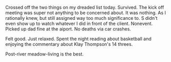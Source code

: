 Crossed off the two things on my dreaded list today. Survived. The kick off meeting was super not anything to be concerned about. It was nothing. As I rationally knew, but still assigned way too much significance to. S didn't even show up to watch whatever I did in front of the client. Nonevent. Picked up dad fine at the aiport. No deaths via car crashes.

Felt good. Just relaxed. Spent the night reading about basketball and enjoying the commentary about Klay Thompson's 14 threes.

Post-river meadow-living is the best.
